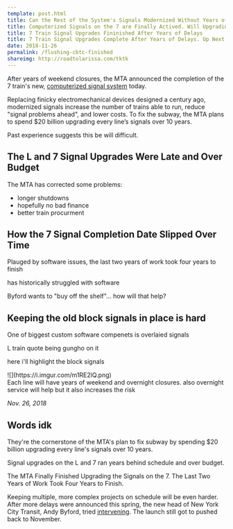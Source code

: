 ```yaml
---
template: post.html
title: Can the Rest of the System's Signals Modernized Without Years of Delays? 
title: Computerized Signals on the 7 are Finally Actived. Will Upgrading the Whole System Also take Years of Delay.
title: 7 Train Signal Upgrades Fininished After Years of Delays 
title: 7 Train Signal Upgrades Complete After Years of Delays. Up Next: The Rest of the Subway 
date: 2018-11-26
permalink: /flushing-cbtc-finished
shareimg: http://roadtolarissa.com/tktk
---
```


After years of weekend closures, the MTA announced the completion of the 7 train's new, [computerized signal system](https://www.nytimes.com/2017/05/01/nyregion/new-york-subway-signals.html) today. 

Replacing finicky electromechanical devices designed a century ago, modernized signals increase the number of trains able to run, reduce "signal problems ahead", and lower costs. To fix the subway, the MTA plans to spend $20 billion upgrading every line’s signals over 10 years.

Past experience suggests this be will difficult. 


##  The <b class='line-L'>L</b> and <b class='line-7'>7</b> Signal Upgrades Were Late and Over Budget

<!-- <div class='full-width'>
  <div class='img-cont'>
    ![](https://i.imgur.com/zuTHDNX.png)
  </div>
</div>
 -->
<div id='slope'></div>

The MTA has corrected some problems: 

- longer shutdowns
- hopefully no bad finance
- better train procurment

## How the <b class='line-7'>7</b> Signal Completion Date Slipped Over Time






<div id='two-years' class='full-width'></div>

Plauged by software issues, the last two years of work took four years to finish

has historically struggled with software


Byford wants to "buy off the shelf"... how will that help?

## Keeping the old block signals in place is hard

One of biggest custom software compenets is overlaied signals

L train quote being gungho on it


here i'll highlight the block signals

<div class='full-width'>
  <div class='img-cont'>
    ![](https://i.imgur.com/m1RE2lQ.png)
  </div>
</div>
Each line will have years of weekend and overnight closures.
also overnight service will help but it also increases the risk

*Nov. 26, 2018*




## Words idk

They're the cornerstone of the MTA's plan to fix subway by spending $20 billion upgrading every line's signals over 10 years.


Signal upgrades on the L and 7 ran years behind schedule and over budget.

The MTA Finally Finished Upgrading the Signals on the 7. The Last Two Years of Work Took Four Years to Finish.


Keeping multiple, more complex projects on schedule will be even harder. After more delays were announced this spring, the new head of New York City Transit, Andy Byford, tried [intervening](https://www.wsj.com/articles/7-line-upgrade-means-more-delays-1524780156). The launch still got to pushed back to November.


<link rel="stylesheet" type="text/css" href="/flushing-cbtc-finished/style.css">

<script src="/worlds-group-2017/d3_.js"></script>
<script src="/worlds-group-2017/swoopy-drag.js"></script>
<script src="/flushing-cbtc-finished/script.js"></script>
<script src="/flushing-cbtc-finished/slope.js"></script>